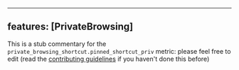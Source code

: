 
---
features: [PrivateBrowsing]
---

This is a stub commentary for the `private_browsing_shortcut.pinned_shortcut_priv` metric: please feel free to edit (read the
[contributing guidelines](https://github.com/mozilla/glean-annotations/blob/main/CONTRIBUTING.md)
if you haven't done this before)
